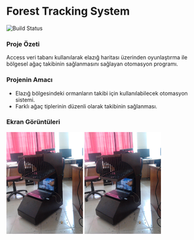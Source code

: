 # Forest Tracking System

![Build Status](httpstravis-ci.orgjoemccanndillinger.svgbranch=master)

### Proje Özeti 
Access veri tabanı kullanılarak elazığ haritası üzerinden oyunlaştırma ile bölgesel ağaç takibinin sağlanmasını sağlayan otomasyon programı. 

### Projenin Amacı
- Elazığ bölgesindeki ormanların takibi için kullanılabilecek otomasyon sistemi.
- Farklı ağaç tiplerinin düzenli olarak takibinin sağlanması.

### Ekran Görüntüleri
<img src="https://github.com/samiloztoprak/Barrier-Free-Shopping/blob/master/Proje%20Resimleri/Prototype.jpg?raw=true" alt="drawing" width="200"/>
<img src="https://github.com/samiloztoprak/Barrier-Free-Shopping/blob/master/Proje%20Resimleri/Prototype.jpg?raw=true" alt="drawing" width="200"/>